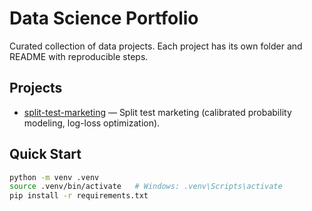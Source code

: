 
# Data Science Portfolio

Curated collection of data projects. Each project has its own folder and README with reproducible steps.

## Projects
- [split-test-marketing](./split-test-marketing) — Split test marketing (calibrated probability modeling, log-loss optimization).

## Quick Start
```bash
python -m venv .venv
source .venv/bin/activate   # Windows: .venv\Scripts\activate
pip install -r requirements.txt
```
